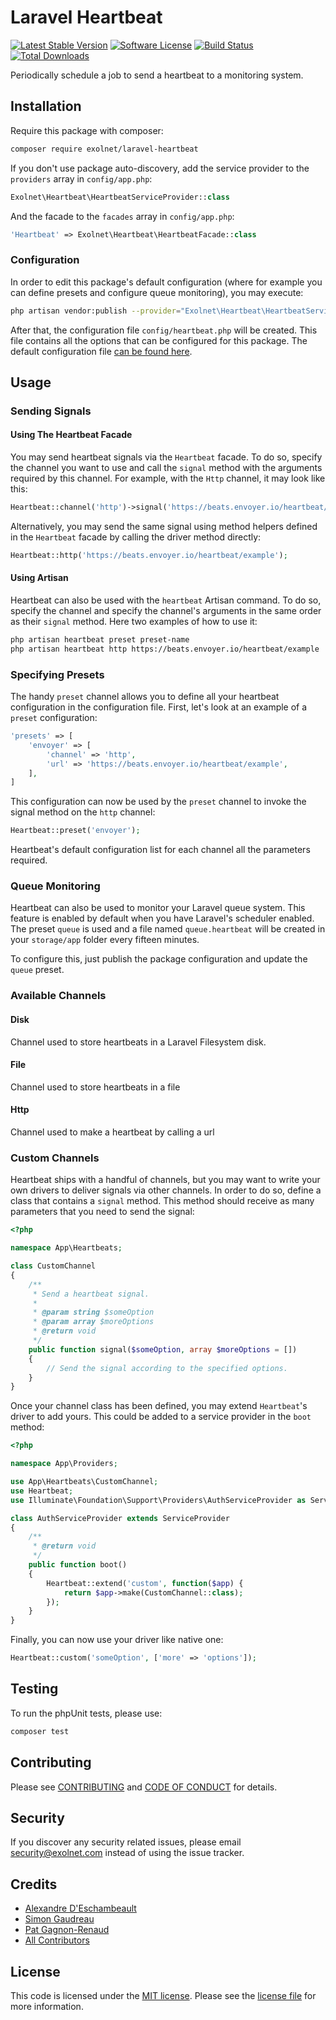 # Laravel Heartbeat

[![Latest Stable Version](https://poser.pugx.org/eXolnet/laravel-heartbeat/v/stable?format=flat-square)](https://packagist.org/packages/eXolnet/laravel-heartbeat)
[![Software License](https://img.shields.io/badge/license-MIT-brightgreen.svg?style=flat-square)](LICENSE)
[![Build Status](https://img.shields.io/github/workflow/status/eXolnet/laravel-heartbeat/tests?label=tests&style=flat-square)](https://github.com/eXolnet/laravel-heartbeat/actions?query=workflow%3Atests)
[![Total Downloads](https://img.shields.io/packagist/dt/eXolnet/laravel-heartbeat.svg?style=flat-square)](https://packagist.org/packages/eXolnet/laravel-heartbeat)

Periodically schedule a job to send a heartbeat to a monitoring system.

## Installation

Require this package with composer:

```bash
composer require exolnet/laravel-heartbeat
```

If you don't use package auto-discovery, add the service provider to the ``providers`` array in `config/app.php`:

```php
Exolnet\Heartbeat\HeartbeatServiceProvider::class
```

And the facade to the ``facades`` array in `config/app.php`: 

```php
'Heartbeat' => Exolnet\Heartbeat\HeartbeatFacade::class
```

### Configuration

In order to edit this package's default configuration (where for example you can define presets and configure queue
monitoring), you may execute:

```bash
php artisan vendor:publish --provider="Exolnet\Heartbeat\HeartbeatServiceProvider"
```

After that, the configuration file `config/heartbeat.php` will be created. This file contains all the options that can
be configured for this package. The default configuration file [can be found here](config/heartbeat.php).

## Usage

### Sending Signals

#### Using The Heartbeat Facade

You may send heartbeat signals via the `Heartbeat` facade. To do so, specify the channel you want to use and call the
`signal` method with the arguments required by this channel. For example, with the `Http` channel, it may look like
this:

```php
Heartbeat::channel('http')->signal('https://beats.envoyer.io/heartbeat/example');
```

Alternatively, you may send the same signal using method helpers defined in the `Heartbeat` facade by calling the
driver method directly:

```php
Heartbeat::http('https://beats.envoyer.io/heartbeat/example');
```

#### Using Artisan

Heartbeat can also be used with the `heartbeat` Artisan command. To do so, specify the channel and specify the
channel's arguments in the same order as their `signal` method. Here two examples of how to use it:

```bash
php artisan heartbeat preset preset-name
php artisan heartbeat http https://beats.envoyer.io/heartbeat/example
```

### Specifying Presets

The handy `preset` channel allows you to define all your heartbeat configuration in the configuration file. First, let's
look at an example of a `preset` configuration:

```php
'presets' => [
    'envoyer' => [
        'channel' => 'http',
        'url' => 'https://beats.envoyer.io/heartbeat/example',
    ],
]
```

This configuration can now be used by the `preset` channel to invoke the signal method on the `http` channel:

```php
Heartbeat::preset('envoyer');
```

Heartbeat's default configuration list for each channel all the parameters required.

### Queue Monitoring

Heartbeat can also be used to monitor your Laravel queue system. This feature is enabled by default when you have
Laravel's scheduler enabled. The preset `queue` is used and a file named `queue.heartbeat` will be created in your
`storage/app` folder every fifteen minutes.

To configure this, just publish the package configuration and update the `queue` preset.

### Available Channels

#### Disk

Channel used to store heartbeats in a Laravel Filesystem disk.

#### File

Channel used to store heartbeats in a file

#### Http

Channel used to make a heartbeat by calling a url

### Custom Channels

Heartbeat ships with a handful of channels, but you may want to write your own drivers to deliver signals via other
channels. In order to do so, define a class that contains a `signal` method. This method should receive as many
parameters that you need to send the signal:

```php
<?php

namespace App\Heartbeats;

class CustomChannel
{
    /**
     * Send a heartbeat signal.
     *
     * @param string $someOption
     * @param array $moreOptions
     * @return void
     */
    public function signal($someOption, array $moreOptions = [])
    {
        // Send the signal according to the specified options.
    }
}
```

Once your channel class has been defined, you may extend `Heartbeat`'s driver to add yours. This could be added to
a service provider in the `boot` method:

```php
<?php

namespace App\Providers;

use App\Heartbeats\CustomChannel;
use Heartbeat;
use Illuminate\Foundation\Support\Providers\AuthServiceProvider as ServiceProvider;

class AuthServiceProvider extends ServiceProvider
{
    /**
     * @return void
     */
    public function boot()
    {
        Heartbeat::extend('custom', function($app) {
            return $app->make(CustomChannel::class);
        });
    }
}
```

Finally, you can now use your driver like native one:

```php
Heartbeat::custom('someOption', ['more' => 'options']);
```

## Testing

To run the phpUnit tests, please use:

```bash
composer test
```

## Contributing

Please see [CONTRIBUTING](CONTRIBUTING.md) and [CODE OF CONDUCT](CODE_OF_CONDUCT.md) for details.

## Security

If you discover any security related issues, please email security@exolnet.com instead of using the issue tracker.

## Credits

- [Alexandre D'Eschambeault](https://github.com/xel1045)
- [Simon Gaudreau](https://github.com/Gandhi11)
- [Pat Gagnon-Renaud](https://github.com/pgrenaud)
- [All Contributors](../../contributors)

## License

This code is licensed under the [MIT license](http://choosealicense.com/licenses/mit/). 
Please see the [license file](LICENSE) for more information.
